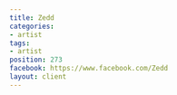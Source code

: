 ```yaml
---
title: Zedd
categories:
- artist
tags:
- artist
position: 273
facebook: https://www.facebook.com/Zedd
layout: client
---
```


